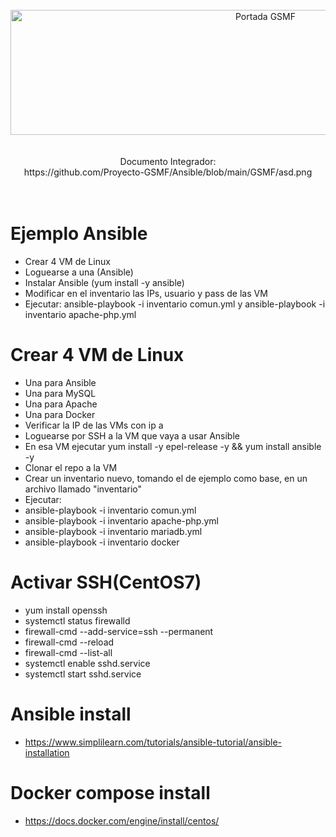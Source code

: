 <div align="center">
	<br>
	<a>
		<img src="Proyecto-GSMF/Ansible/GSMF/header.svg" width="800" height="200" alt="Portada GSMF">
	</a>
	<br>
	<br>
	<br>
	Documento Integrador: 
	<br>
	https://github.com/Proyecto-GSMF/Ansible/blob/main/GSMF/asd.png
	<br>
</div>
<br>
<br>




# Ejemplo Ansible

- Crear 4 VM de Linux
- Loguearse a una (Ansible)
- Instalar Ansible (yum install -y ansible)
- Modificar en el inventario las IPs, usuario y pass de las VM
- Ejecutar: ansible-playbook -i inventario comun.yml y ansible-playbook -i inventario apache-php.yml 

# Crear 4 VM de Linux
- Una para Ansible
- Una para MySQL
- Una para Apache
- Una para Docker
- Verificar la IP de las VMs con ip a
- Loguearse por SSH a la VM que vaya a usar Ansible
- En esa VM ejecutar yum install -y epel-release -y && yum install ansible -y
- Clonar el repo a la VM
- Crear un inventario nuevo, tomando el de ejemplo como base, en un archivo llamado "inventario"
- Ejecutar:
- ansible-playbook -i inventario comun.yml
- ansible-playbook -i inventario apache-php.yml
- ansible-playbook -i inventario mariadb.yml
- ansible-playbook -i inventario docker

# Activar SSH(CentOS7)
- yum install openssh
- systemctl status firewalld
- firewall-cmd --add-service=ssh --permanent
- firewall-cmd --reload
- firewall-cmd --list-all
- systemctl enable sshd.service
- systemctl start sshd.service

# Ansible install
- https://www.simplilearn.com/tutorials/ansible-tutorial/ansible-installation

# Docker compose install
- https://docs.docker.com/engine/install/centos/
